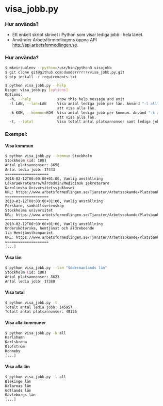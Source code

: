 # visa_jobb.py
### Hur använda?
  - Ett enkelt skript skrivet i Python som visar lediga jobb i hela länet.
  - Använder Arbetsförmedlingens öppna API http://api.arbetsformedlingen.se.

### Hur använda?
```sh
$ mkvirtualenv --python=/usr/bin/python3 visajobb
$ git clone git@github.com:dunderrrrrr/visa_jobb.py.git
$ pip install -r requirements.txt
```
```sh
$ python visa_jobb.py --help
Usage: visa_jobb.py [options]
Options:
  -h, --help            show this help message and exit
  -l LAN, --lan=LAN     Visa antal lediga jobb per län. Använd "-l all" för
                        att visa alla län.
  -k KOM, --kommun=KOM  Visa antal lediga jobb per kommun. Använd "-k all" för
                        att visa alla län.
  -t, --total           Visa totalt antal platsannonser samt lediga jobb.
```
### Exempel:
#### Visa kommun
```sh
$ python visa_jobb.py --kommun Stockholm
Stockholm (id: 180)
Antal platsannonser: 8658
Antal ledia jobb: 17443
====================
2018-02-12T00:00:00+01:00, Vanlig anställning
Läkarsekreterare/Vårdadmin/Medicinsk sekreterare
Karolinska Universitetssjukhuset
URL: https://www.arbetsformedlingen.se/Tjanster/Arbetssokande/Platsbanken/annonser/7515021
====================
2018-02-12T00:00:00+01:00, Vanlig anställning
Forskare, samhällsvetenskap
Stockholms universitet
URL: https://www.arbetsformedlingen.se/Tjanster/Arbetssokande/Platsbanken/annonser/7515346
====================
2018-02-12T00:00:00+01:00, Vanlig anställning
Undersköterska, hemtjänst och äldreboende
1:a Hemtjänstkompaniet
URL: https://www.arbetsformedlingen.se/Tjanster/Arbetssokande/Platsbanken/annonser/7538410
====================
[...]
```
#### Visa län
```sh
$ python visa_jobb.py --lan "Södermanlands län"
Stockholm (id: 180)
Antal platsannonser: 8623
Antal ledia jobb: 17388
```
#### Visa total
```sh
$ python visa_jobb.py -t
Totalt antal ledia jobb: 145957
Totalt antal platsannonser: 48155
```
#### Visa alla kommuner
```sh
$ python visa_jobb.py -k all
Karlshamn
Karlskrona
Olofström
Ronneby
[...]
```
#### Visa alla län
```sh
$ python visa_jobb.py -l all
Blekinge län
Dalarnas län
Gotlands län
Gävleborgs län
[...]
```
